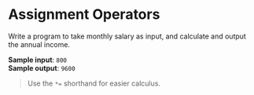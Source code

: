 # Assignment Operators

Write a program to take monthly salary as input, and calculate and output the annual income.

**Sample input**: `800`  
**Sample output**: `9600`

>Use the `*=` shorthand for easier calculus.